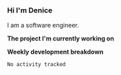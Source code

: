 ### Hi I'm Denice

I am a software engineer.

**The project I'm currently working on**


**Weekly development breakdown**

<!--START_SECTION:waka-->

```text
No activity tracked
```

<!--END_SECTION:waka-->
